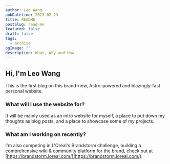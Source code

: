 ```yaml
---
author: Leo Wang
pubDatetime: 2023-02-23
title: README
postSlug: read-me
featured: false
draft: false
tags:
  - archive
ogImage: ""
description: What, Why and How
---
```


## Hi, I'm Leo Wang

This is the first blog on this brand-new, Astro-powered and blazingly-fast personal website.

### What will I use the website for?

It will be mainly used as an intro website for myself, a place to put down my thoughts as blog posts, and a place to showcase some of my projects.

### What am I working on recently?

I'm also competing in L'Oréal's Brandstorm challenge, building a comprehensive wiki & community platform for the brand, check out at [https://brandstorm.loreal.com/](https://brandstorm.loreal.com/).
